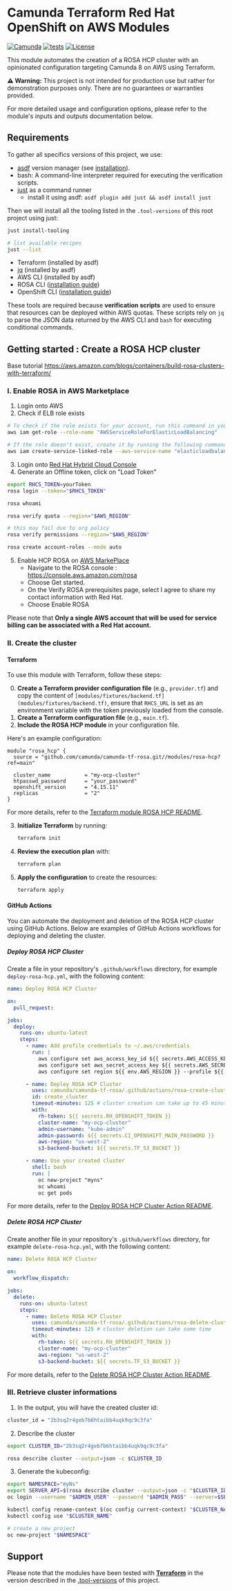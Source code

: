 # Camunda Terraform Red Hat OpenShift on AWS Modules

[![Camunda](https://img.shields.io/badge/Camunda-FC5D0D)](https://www.camunda.com/)
[![tests](https://github.com/camunda/camunda-tf-rosa/actions/workflows/tests.yml/badge.svg?branch=main)](https://github.com/camunda/camunda-tf-rosa/actions/workflows/tests.yml)
[![License](https://img.shields.io/github/license/camunda/camunda-tf-rosa)](LICENSE)

This module automates the creation of a ROSA HCP cluster with an opinionated configuration targeting Camunda 8 on AWS using Terraform.

**⚠️ Warning:** This project is not intended for production use but rather for demonstration purposes only. There are no guarantees or warranties provided.

For more detailed usage and configuration options, please refer to the module's inputs and outputs documentation below.

## Requirements

To gather all specifics versions of this project, we use:
- [asdf](https://asdf-vm.com/) version manager (see [installation](https://asdf-vm.com/guide/getting-started.html)).
- bash: A command-line interpreter required for executing the verification scripts.
- [just](https://github.com/casey/just) as a command runner
  - install it using asdf: `asdf plugin add just && asdf install just`

Then we will install all the tooling listed in the `.tool-versions` of this root project using just:
```bash
just install-tooling

# list available recipes
just --list
```

* Terraform (installed by asdf)
* [jq](https://jqlang.github.io/jq/download/) (installed by asdf)
* AWS CLI (installed by asdf)
* ROSA CLI ([installation guide](https://docs.openshift.com/rosa/rosa_install_access_delete_clusters/rosa_getting_started_iam/rosa-installing-rosa.html))
* OpenShift CLI ([installation guide](https://docs.openshift.com/container-platform/latest/cli_reference/openshift_cli/getting-started-cli.html))

These tools are required because **verification scripts** are used to ensure that resources can be deployed within AWS quotas. These scripts rely on `jq` to parse the JSON data returned by the AWS CLI and `bash` for executing conditional commands.

## Getting started : Create a ROSA HCP cluster

Base tutorial https://aws.amazon.com/blogs/containers/build-rosa-clusters-with-terraform/

### I. Enable ROSA in AWS Marketplace

1. Login onto AWS
2. Check if ELB role exists
```bash
# To check if the role exists for your account, run this command in your terminal:
aws iam get-role --role-name "AWSServiceRoleForElasticLoadBalancing"

# If the role doesn't exist, create it by running the following command:
aws iam create-service-linked-role --aws-service-name "elasticloadbalancing.amazonaws.com"

```
3. Login onto [Red Hat Hybrid Cloud Console](https://console.redhat.com/openshift/token)
4. Generate an Offline token, click on "Load Token"
```bash
export RHCS_TOKEN=yourToken
rosa login --token="$RHCS_TOKEN"

rosa whoami

rosa verify quota --region="$AWS_REGION"

# this may fail due to org policy
rosa verify permissions --region="$AWS_REGION"

rosa create account-roles --mode auto
```
5. Enable HCP ROSA on [AWS MarkePlace](https://docs.openshift.com/rosa/cloud_experts_tutorials/cloud-experts-rosa-hcp-activation-and-account-linking-tutorial.html)
    * Navigate to the ROSA console : https://console.aws.amazon.com/rosa
    * Choose Get started.
    * On the Verify ROSA prerequisites page, select I agree to share my contact information with Red Hat.
    * Choose Enable ROSA

Please note that **Only a single AWS account that will be used for service billing can be associated with a Red Hat account.**

### II. Create the cluster

#### Terraform

To use this module with Terraform, follow these steps:

0. **Create a Terraform provider configuration file** (e.g., `provider.tf`) and copy the content of `[modules/fixtures/backend.tf](modules/fixtures/backend.tf)`, ensure that `RHCS_URL` is set as an environment variable with the token previously loaded from the console.
1. **Create a Terraform configuration file** (e.g., `main.tf`).
2. **Include the ROSA HCP module** in your configuration file.

Here's an example configuration:

```hcl
module "rosa_hcp" {
  source = "github.com/camunda/camunda-tf-rosa.git//modules/rosa-hcp?ref=main"

  cluster_name           = "my-ocp-cluster"
  htpasswd_password      = "your_password"
  openshift_version      = "4.15.11"
  replicas               = "2"
}
```

For more details, refer to the [Terraform module ROSA HCP README](https://github.com/camunda/camunda-tf-rosa/blob/main/modules/rosa-hcp/README.md).


3. **Initialize Terraform** by running:
    ```sh
    terraform init
    ```

4. **Review the execution plan** with:
    ```sh
    terraform plan
    ```

5. **Apply the configuration** to create the resources:
    ```sh
    terraform apply
    ```

#### GitHub Actions

You can automate the deployment and deletion of the ROSA HCP cluster using GitHub Actions. Below are examples of GitHub Actions workflows for deploying and deleting the cluster.

##### Deploy ROSA HCP Cluster

Create a file in your repository's `.github/workflows` directory, for example `deploy-rosa-hcp.yml`, with the following content:

```yaml
name: Deploy ROSA HCP Cluster

on:
  pull_request:

jobs:
  deploy:
    runs-on: ubuntu-latest
    steps:
      - name: Add profile credentials to ~/.aws/credentials
        run: |
          aws configure set aws_access_key_id ${{ secrets.AWS_ACCESS_KEY }} --profile ${{ env.AWS_PROFILE }}
          aws configure set aws_secret_access_key ${{ secrets.AWS_SECRET_KEY }} --profile ${{ env.AWS_PROFILE }}
          aws configure set region ${{ env.AWS_REGION }} --profile ${{ env.AWS_PROFILE }}

      - name: Deploy ROSA HCP Cluster
        uses: camunda/camunda-tf-rosa/.github/actions/rosa-create-cluster@main
        id: create_cluster
        timeout-minutes: 125 # cluster creation can take up to 45 minutes
        with:
          rh-token: ${{ secrets.RH_OPENSHIFT_TOKEN }}
          cluster-name: "my-ocp-cluster"
          admin-username: "kube-admin"
          admin-password: ${{ secrets.CI_OPENSHIFT_MAIN_PASSWORD }}
          aws-region: "us-west-2"
          s3-backend-bucket: ${{ secrets.TF_S3_BUCKET }}

      - name: Use your created cluster
        shell: bash
        run: |
          oc new-project "myns"
          oc whoami
          oc get pods
```

For more details, refer to the [Deploy ROSA HCP Cluster Action README](https://github.com/camunda/camunda-tf-rosa/blob/main/.github/actions/rosa-create-cluster/README.md).

##### Delete ROSA HCP Cluster

Create another file in your repository's `.github/workflows` directory, for example `delete-rosa-hcp.yml`, with the following content:

```yaml
name: Delete ROSA HCP Cluster

on:
  workflow_dispatch:

jobs:
  delete:
    runs-on: ubuntu-latest
    steps:
      - name: Delete ROSA HCP Cluster
        uses: camunda/camunda-tf-rosa/.github/actions/rosa-delete-cluster@main
        timeout-minutes: 125 # cluster deletion can take some time
        with:
          rh-token: ${{ secrets.RH_OPENSHIFT_TOKEN }}
          cluster-name: "my-ocp-cluster"
          aws-region: "us-west-2"
          s3-backend-bucket: ${{ secrets.TF_S3_BUCKET }}
```

For more details, refer to the [Delete ROSA HCP Cluster Action README](https://github.com/camunda/camunda-tf-rosa/blob/main/.github/actions/rosa-delete-cluster/README.md).


### III. Retrieve cluster informations

1. In the output, you will have the created cluster id:
```bash
cluster_id = "2b3sq2r4geb7b6htaibb4uqk9qc9c3fa"
```
2. Describe the cluster
```bash
export CLUSTER_ID="2b3sq2r4geb7b6htaibb4uqk9qc9c3fa"

rosa describe cluster --output=json -c $CLUSTER_ID
```
3. Generate the kubeconfig:
```bash
export NAMESPACE="myNs"
export SERVER_API=$(rosa describe cluster --output=json -c "$CLUSTER_ID" | jq -r '.api.url')
oc login --username "$ADMIN_USER" --password "$ADMIN_PASS" --server=$SERVER_API

kubectl config rename-context $(oc config current-context) "$CLUSTER_NAME"
kubectl config use "$CLUSTER_NAME"

# create a new project
oc new-project "$NAMESPACE"
```

## Support

Please note that the modules have been tested with **[Terraform](https://github.com/hashicorp/terraform)** in the version described in the [.tool-versions](./.tool-versions) of this project.
